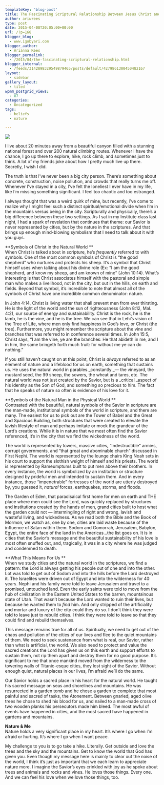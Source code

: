 ```yaml
---
templateKey: 'blog-post'
title: The Fascinating Scriptural Relationship Between Jesus Christ and Nature
author: ariwrees
type: post
date: 2015-04-08T20:05:00+00:00
url: /?p=168
blogger_blog:
  - www.igobyari.com
blogger_author:
  - Arianna Rees
blogger_permalink:
  - /2015/04/the-fascinating-scriptural-relationship.html
blogger_internal:
  - /feeds/3142898329549879465/posts/default/4279861300450482167
layout:
  - sidebar
gallery_layout:
  - tiled
wpmm_postgrid_views:
  - 87
categories:
  - Uncategorized
tags:
  - beliefs
  - nature

---
```

[![](https://www.igobyari.com/wp-content/uploads/2015/04/forestphoto.jpg)](https://www.igobyari.com/wp-content/uploads/2015/04/forestphoto.jpg)

I live about 20 minutes away from a beautiful canyon filled with a stunning national forest and over 200 natural climbing routes. Whenever I have the chance, I go up there to explore, hike, rock climb, and sometimes just to think. A lot of my friends joke about how I pretty much live up there. Secretly, I wish I did.

The truth is that I’ve never been a big city person. There’s something about concrete, construction, noise pollution, and crowds that really turns me off. Whenever I’ve stayed in a city, I’ve felt the loneliest I ever have in my life, like I’m missing something significant. I feel too chaotic and too estranged.

I always thought that was a weird quirk of mine, but recently, I’ve come to realize why I might feel such a distinct spiritual/emotional divide when I’m in the mountains versus being in the city. Scripturally and physically, there’s a big difference between these two settings. As I sat in my Institute class last night, I had a spark of revelation that continues that theme: our Savior is never represented by cities, but by the nature in the scriptures. And that brings up enough mind-blowing symbolism that I need to talk about it with you guys.

  
**Symbols of Christ in the Natural World **  
When Christ is talked about in scripture, he’s _frequently_ referred to with symbols. One of the most common symbols of Christ is “the good shepherd” who nurtures and protects his sheep. It’s a symbol that Christ himself uses when talking about his divine role (Ex: “I am the good shepherd, and know my sheep, and am known of mine” (John 10:14). What’s interesting is that Christ associates himself with the pastoral and simple man who makes a livelihood, not in the city, but out in the hills, on earth and fields. Beyond that symbol, it’s incredible to note that almost all of the symbols of Christ have one incredible common denominator: nature.

In John 4:14, Christ is living water that shall prevent men from ever thirsting. He is the light of the world and the sun of righteousness (John 8:12, Mal. 4:2), our source of energy and sustainability. Christ is the rock, he is the lamb, he is the vine, and he is the tree. We can see that in Lehi’s vision of the Tree of Life, where men only find happiness in God’s love, or Christ (the tree). Furthermore, you might remember the scripture about the vine and branches that was referred to in conference several times. In John 15:5, Christ says, “I am the vine, ye are the branches: He that abideth in me, and I in him, the same bringeth forth much fruit: for without me ye can do nothing.”

If you still haven’t caught on at this point, Christ is _always_ referred to as an element of nature and a lifeblood for us on earth, something that sustains us. He uses the natural world in parables _constantly _— the vineyard, the mustard seed, the 99 sheep, the sowers, the wheat and tares, etc. The natural world was not just created by the Savior, but is a _critical _aspect of his identity as the Son of God, and something so precious to him. The fact that he speaks of nature so often is evidence of his love for it.

**Symbols of the Natural Man in the Physical World **  
Contrasted with the beautiful, natural symbols of the Savior in scripture are the man-made, institutional symbols of the world in scripture, and there are many. The easiest for us to pick out are the Tower of Babel and the Great and Spacious Building, both structures that were created to elevate the lavish lifestyle of man and perhaps imitate or mock the grandeur of the Lord’s creations. While it is in nature that we most often find the Savior referenced, it’s in the city that we find the wickedness of the world.

The world is represented by towers, massive cities, “indestructible” armies, corrupt governments, and “that great and abominable church” discussed in First Nephi. The world is represented by the lounge chairs King Noah sets in his court to support the slothish weight of himself and his priests. The world is represented by Rameumptums built to put men above their brothers. In every instance, the world is symbolized by an institution or structure designed by prideful men and intended to sustain them. And in every instance, those “impenetrable” fortresses of the world are utterly destroyed by, you guessed it, _natural_ forces, earthquakes, storms, and floods.

The Garden of Eden, that paradisaical first home for men on earth and THE place where men could see the Lord, was quickly replaced by structures and institutions created by the hands of men, grand cities built to host what the garden could not — intermingling of right and wrong, lavish and wasteful living, and wickedness. As we read both the Bible and the Book of Mormon, we watch as, one by one, cities are laid waste because of the influence of Satan within them. Sodom and Gomorrah, Jerusalem, Babylon, Egypt, the entire face of the land in the Americas…the list goes on. It is in cities that the Savior’s message and the beautiful sustainability of his love is most often snuffed out, and, tragically, it was in a city where he was judged and condemned to death.

**What This Means For Us **  
When we study cities and the natural world in the scriptures, we find a pattern: the Lord is always getting his people out of one and into the other. Lot was told to get out of Sodom and into the hills before the Lord destroyed it. The Israelites were driven out of Egypt and into the wilderness for 40 years. Nephi and his family were told to leave Jerusalem and travel to a promised, untouched land. Even the early saints were told to move from the hub of civilization in the Eastern United States to the barren, mountainous state of Utah. That wasn’t because the Lord wanted to ruin their lives, but because he wanted them to _find_ him. And only stripped of the artificiality and mortar and luxury of the city could they do so. I don’t think they were told to leave just to rebuild cities. I think they were told to leave so that they could find and rebuild themselves.

This message remains true for all of us. Spiritually, we need to get out of the chaos and pollution of the cities of our lives and flee to the quiet mountains of them. We need to seek sustenance from what is real, our Savior, rather than what is artificial, the world. We also need to protect and value the sacred creations the Lord has given us on this earth and support efforts to sustain them, not rip them apart and destroy them for no good purpose. It’s significant to me that once mankind moved from the wilderness to the towering walls of Titanic-esque cities, they lost sight of the Savior. Without enough quiet, natural places in our lives, I’m afraid we’ll do the same.

Our Savior holds a sacred place in his heart for the natural world. He taught his sacred message on seas and shorelines and mountains. He was resurrected in a garden tomb and he chose a garden to complete that most painful and sacred of tasks, the Atonement. Between gnarled, aged olive trees he chose to shed his blood for us, and nailed to a man-made cross of two wooden planks his persecutors made him bleed. The most awful of events have happened in cities, and the most sacred have happened in gardens and mountains.

**Nature & Me**  
Nature holds a very significant place in my heart. It’s where I go when I’m afraid or hurting. It’s where I go when I want peace.

My challenge to you is to go take a hike. Literally. Get outside and love the trees and the sky and the mountains. Get to know the world that God has given you. Even though my message here is mainly to clear out the noise of the world, I think it’s just as important that we each learn to appreciate nature more. I imagine the Savior’s eyes crinkled with joy as he spoke about trees and animals and rocks and vines. He loves those things. Every one. And we can feel his love when we love those things, too.